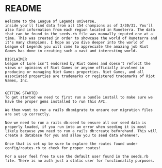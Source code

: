 # README

    Welcome to the League of Legends universe,
    inside you'll find data from all 154 champions as of 3/30/31. You'll also find information from each region located in Runeterra. The data that can be found in the seeds.rb file was manually inputed one at a time. This was created in order to showcase the world of Runeterra and it's many champions. I hope as you dive deeper into the world of League of Legends you will come to appreciate the amazing job Riot Games has done in creating such a vast and interesting world. 

    DISCLAIMER
    League of Lore isn't endorsed by Riot Games and doesn't reflect the views or opinions of Riot Games or anyone officially involved in producing or managing Riot Games properties. Riot Games, and all associated properties are trademarks or registered trademarks of Riot Games, Inc.

    
    GETTING STARTED
    To get started we need to first run a bundle install to make sure we have the proper gems installed to run this API. 

    We then want to run a rails db:migrate to ensure our migration files are set up correctly.

    Now we need to run a rails db:seed to ensure all our seed data is properly loaded, if you run into an error when seeding it is most likely because you need to run a rails db:create beforehand. This will create a database for you and allow you to seed data whenever.

    Once that is set up be sure to explore the routes found under config/routes.rb to check for proper routes!

    For a user feel free to use the default user found in the seeds.rb file. There is no auth just a static user for functionality purposes. 